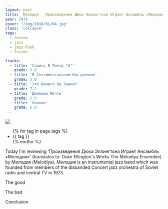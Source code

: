 ```yaml
---
layout: post
title:  Мелодия - Произведения Дюка Эллингтона Играет Ансамбль «Мелодия»
year: 1978
cover: "/img/2018/01/04.jpg"
class: 'collapse'
tags:
  - review
  - jazz
  - jazz-funk
  - fusion

tracks:
  - title: 'Садись В Поезд "А"'
    grade: 5.0
  - title: 'В Сентиментальном Настроении'
    grade: 5.0
  - title: 'Это Ничего Не Значит'
    grade: 7.2
  - title: 'Дневные Мечты'
    grade: 5.0
  - title: 'Хлопок'
    grade: 6.0
---
```


<img class='cover' src="{{ page.cover }}"/>

<p>
  <ul class="tags">
    {% for tag in page.tags %}
      <li>{{ tag }}</li>
    {% endfor %}
  </ul>
</p>

<p>
  Today I'm reviewing 'Произведения Дюка Эллингтона Играет Ансамбль «Мелодия»'
  (translates to: Duke Ellington's Works The Melodiya Ensemble) by Мелодия
  (Melodiya). Мелодия is an instrumental jazz band which was founded from
  members of the disbanded Concert jazz orchestra of Soviet radio and central
  TV in 1973.
</p>

<p>
  The good
</p>

<p>
  The bad
</p>

<p>
  Conclusion
</p>
